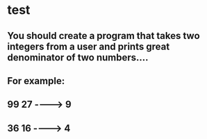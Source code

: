 # test
## You should create a program that takes two integers from a user and prints great denominator of two numbers....
## For example:
## 99 27 ----> 9
## 36 16 ----> 4

